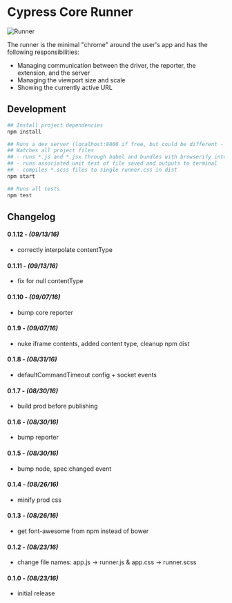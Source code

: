 # Cypress Core Runner

![Runner](https://cloud.githubusercontent.com/assets/1157043/17947042/e9352ae2-6a18-11e6-85af-3670c7cfba03.png)

The runner is the minimal "chrome" around the user's app and has the following responsibilities:

- Managing communication between the driver, the reporter, the extension, and the server
- Managing the viewport size and scale
- Showing the currently active URL

## Development

```bash
## Install project dependencies
npm install
```

```bash
## Runs a dev server (localhost:8000 if free, but could be different - check the output in the console)
## Watches all project files
## - runs *.js and *.jsx through babel and bundles with browserify into single runner.js in dist
## - runs associated unit test of file saved and outputs to terminal
## - compiles *.scss files to single runner.css in dist
npm start
```

```bash
## Runs all tests
npm test
```

## Changelog

#### 0.1.12 - *(09/13/16)*
- correctly interpolate contentType

#### 0.1.11 - *(09/13/16)*
- fix for null contentType

#### 0.1.10 - *(09/07/16)*
- bump core reporter

#### 0.1.9 - *(09/07/16)*
- nuke iframe contents, added content type, cleanup npm dist

#### 0.1.8 - *(08/31/16)*
- defaultCommandTimeout config + socket events

#### 0.1.7 - *(08/30/16)*
- build prod before publishing

#### 0.1.6 - *(08/30/16)*
- bump reporter

#### 0.1.5 - *(08/30/16)*
- bump node, spec:changed event

#### 0.1.4 - *(08/26/16)*
- minify prod css

#### 0.1.3 - *(08/26/16)*
- get font-awesome from npm instead of bower

#### 0.1.2 - *(08/23/16)*
- change file names: app.js -> runner.js & app.css -> runner.scss

#### 0.1.0 - *(08/23/16)*
- initial release
